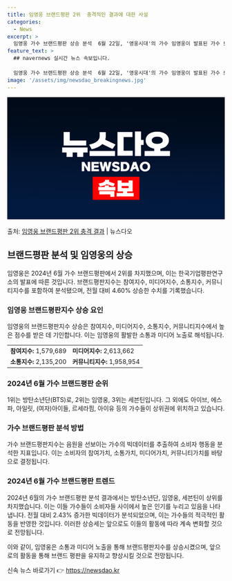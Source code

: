 ```yaml
---
title: 임영웅 브랜드평판 2위  충격적인 결과에 대한 사설
categories:
  - News
excerpt: >
  임영웅 가수 브랜드평판 상승 분석  6월 22일, '영웅시대'의 가수 임영웅이 발표된 가수 브랜드평판에서 2…
feature_text: >
  ## navernews 실시간 뉴스 속보입니다.

  임영웅 가수 브랜드평판 상승 분석  6월 22일, '영웅시대'의 가수 임영웅이 발표된 가수 브랜드평판에서 2…
image: '/assets/img/newsdao_breakingnews.jpg'
---
```


![뉴스다오 속보](/assets/img/newsdao_breakingnews.jpg)

<p>출처: <a href="https://newsdao.kr/4404" rel="dofollow">임영웅 브랜드평판 2위 충격 결과</a> | 뉴스다오</p>

<h2 data-ke-size="size26">브랜드평판 분석 및 임영웅의 상승</h2>
임영웅은 2024년 6월 가수 브랜드평판에서 2위를 차지했으며, 이는 한국기업평판연구소의 발표에 따른 것입니다. 브랜드평판지수는 참여지수, 미디어지수, 소통지수, 커뮤니티지수를 포함하여 분석됐으며, 전월 대비 4.60% 상승한 수치를 기록했습니다.

<h3>임영웅 브랜드평판지수 상승 요인</h3>
임영웅의 브랜드평판지수 상승은 참여지수, 미디어지수, 소통지수, 커뮤니티지수에서 높은 점수를 받은 데 기인합니다. 이는 임영웅의 활발한 소통과 미디어 노출로 해석됩니다.
<table>
	<tr>
		<td><b>참여지수:</b> 1,579,689</td>
		<td><b>미디어지수:</b> 2,613,662</td>
	</tr>
	<tr>
		<td><b>소통지수:</b> 2,135,200</td>
		<td><b>커뮤니티지수:</b> 1,958,954</td>
	</tr>
</table>

<h3>2024년 6월 가수 브랜드평판 순위</h3>
1위는 방탄소년단(BTS)로, 2위는 임영웅, 3위는 세븐틴입니다. 그 외에도 아이브, 에스파, 아일릿, (여자)아이들, 르세라핌, 아이유 등의 가수들이 상위권에 위치하고 있습니다.

<h3>가수 브랜드평판 분석 방법</h3>
가수 브랜드평판지수는 음원을 선보이는 가수의 빅데이터를 추출하여 소비자 행동을 분석한 지표입니다. 이는 소비자의 참여가치, 소통가치, 미디어가치, 커뮤니티가치를 바탕으로 결정됩니다.

<h3>2024년 6월 가수 브랜드평판 트렌드</h3>
2024년 6월의 가수 브랜드평판 분석 결과에서는 방탄소년단, 임영웅, 세븐틴이 상위를 차지했습니다. 이는 이들 가수들이 소비자들 사이에서 높은 인기를 누리고 있음을 나타냅니다. 전월 대비 2.43% 증가한 빅데이터가 분석되었으며, 이는 가수들의 적극적인 활동을 반영한 것입니다. 이러한 상승세는 앞으로도 이들의 활동에 따라 계속 변화할 것으로 전망됩니다.

이와 같이, 임영웅은 소통과 미디어 노출을 통해 브랜드평판지수를 상승시켰으며, 앞으로의 활동을 통해 브랜드 평판을 유지하고 향상시킬 것으로 전망됩니다. 

신속 뉴스 바로가기 👉 <a href="https://newsdao.kr" rel="dofollow">https://newsdao.kr</a>



